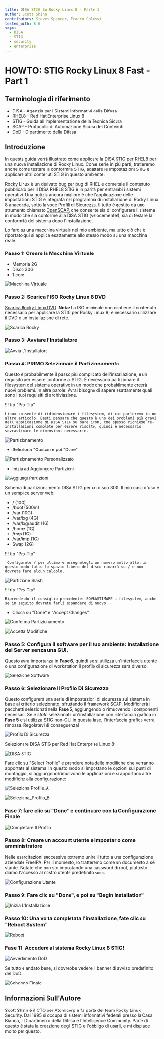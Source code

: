 ```yaml
---
title: DISA STIG Su Rocky Linux 8 - Parte 1
author: Scott Shinn
contributors: Steven Spencer, Franco Colussi
tested_with: 8.6
tags:
  - DISA
  - STIG
  - security
  - enterprise
---
```


# HOWTO: STIG Rocky Linux 8 Fast - Part 1

## Terminologia di riferimento

* DISA - Agenzia per i Sistemi Informativi della Difesa
* RHEL8 - Red Hat Enterprise Linux 8
* STIG - Guida all'Implementazione della Tecnica Sicura
* SCAP - Protocollo di Automazione Sicura dei Contenuti
* DoD - Dipartimento della Difesa

## Introduzione

In questa guida verrà illustrato come applicare la [DISA STIG per RHEL8](https://www.stigviewer.com/stig/red_hat_enterprise_linux_8/) per una nuova installazione di Rocky Linux. Come serie in più parti, tratteremo anche come testare la conformità STIG, adattare le impostazioni STIG e applicare altri contenuti STIG in questo ambiente.

Rocky Linux è un derivato bug per bug di RHEL e come tale il contenuto pubblicato per il DISA RHEL8 STIG è in parità per entrambi i sistemi operativi.  Una notizia ancora migliore è che l'applicazione delle impostazioni STIG è integrata nel programma di installazione di Rocky Linux 8 anaconda, sotto la voce Profili di Sicurezza.  Il tutto è gestito da uno strumento chiamato [OpenSCAP](https://www.open-scap.org/), che consente sia di configurare il sistema in modo che sia conforme alla DISA STIG (velocemente!), sia di testare la conformità del sistema dopo l'installazione.

Lo farò su una macchina virtuale nel mio ambiente, ma tutto ciò che è riportato qui si applica esattamente allo stesso modo su una macchina reale.

### Passo 1: Creare la Macchina Virtuale

* Memoria 2G
* Disco 30G
* 1 core

![Macchina Virtuale](images/disa_stig_pt1_img1.jpg)

### Passo 2: Scarica l'ISO Rocky Linux 8 DVD

[Scarica Rocky Linux DVD](https://download.rockylinux.org/pub/rocky/8/isos/x86_64/Rocky-8.6-x86_64-dvd1.iso).  **Nota:** La ISO minimale non contiene il contenuto necessario per applicare la STIG per Rocky Linux 8; è necessario utilizzare il DVD o un'installazione di rete.

![Scarica Rocky](images/disa_stig_pt1_img2.jpg)

### Passo 3: Avviare l'Installatore

![Avvia L'Installatore](images/disa_stig_pt1_img3.jpg)

### Passo 4: PRIMO Selezionare il Partizionamento

Questo è probabilmente il passo più complicato dell'installazione, e un requisito per essere conforme al STIG. È necessario partizionare il filesystem del sistema operativo in un modo che probabilmente creerà nuovi problemi. In altre parole: Avrai bisogno di sapere esattamente quali sono i tuoi requisiti di archiviazione.

!!! tip "Pro-Tip"

    Linux consente di ridimensionare i filesystem, di cui parleremo in un altro articolo. Basti pensare che questo è uno dei problemi più gravi dell'applicazione di DISA STIG su bare iron, che spesso richiede re-installazioni complete per essere risolto, quindi è necessario sovrastimare le dimensioni necessarie.

![Partizionamento](images/disa_stig_pt1_img4.jpg)

* Seleziona "Custom e poi "Done"

![Partizionamento Personalizzato](images/disa_stig_pt1_img5.jpg)

* Inizia ad Aggiungere Partizioni

![Aggiungi Partizioni](images/disa_stig_pt1_img6.jpg)

Schema di partizionamento DISA STIG per un disco 30G. Il mio caso d'uso è un semplice server web:

* / (10G)
* /boot (500m)
* /var (10G)
* /var/log (4G)
* /var/log/audit (1G)
* /home (1G)
* /tmp (1G)
* /var/tmp (1G)
* Swap (2G)

!!! tip "Pro-Tip"

     Configurate / per ultimo e assegnategli un numero molto alto; in questo modo tutto lo spazio libero del disco rimarrà su / e non dovrete fare alcun calcolo.

![Partizione Slash](images/disa_stig_pt1_img7.jpg)

!!! tip "Pro-Tip"

    Riprendendo il consiglio precedente: SOVRASTIMARE i filesystem, anche se in seguito dovrete farli espandere di nuovo.

* Clicca su "Done" e "Accept Changes"

![Conferma Partizionamento](images/disa_stig_pt1_img8.jpg)

![Accetta Modifiche](images/disa_stig_pt1_img9.jpg)

### Passo 5: Configura il software per il tuo ambiente: Installazione del Server senza una GUI.

Questo avrà importanza in **Fase 6**, quindi se si utilizza un'interfaccia utente o una configurazione di workstation il profilo di sicurezza sarà diverso.

![Selezione Software](images/disa_stig_pt1_img10.jpg)

### Passo 6: Selezionare Il Profilo Di Sicurezza

Questo configurerà una serie di impostazioni di sicurezza sul sistema in base al criterio selezionato, sfruttando il framework SCAP. Modificherà i pacchetti selezionati nella **Fase 5**, aggiungendo o rimuovendo i componenti necessari.  Se _è stata_ selezionata un'installazione con interfaccia grafica in **Fase 5** e si utilizza STIG non-GUI in questa fase, l'interfaccia grafica verrà rimossa. Regolatevi di conseguenza!

![Profilo Di Sicurezza](images/disa_stig_pt1_img11.jpg)

Selezionare DISA STIG per Red Hat Enterprise Linux 8:

![DISA STIG](images/disa_stig_pt1_img12.jpg)

Fare clic su "Select Profile" e prendere nota delle modifiche che verranno apportate al sistema. In questo modo si impostano le opzioni sui punti di montaggio, si aggiungono/rimuovono le applicazioni e si apportano altre modifiche alla configurazione:

![Seleziona Profile_A](images/disa_stig_pt1_img13.jpg)

![Seleziona_Profilo_B](images/disa_stig_pt1_img14.jpg)

### Fase 7: fare clic su "Done" e continuare con la Configurazione Finale

![Completare Il Profilo](images/disa_stig_pt1_img15.jpg)

### Passo 8: Creare un account utente e impostarlo come amministratore

Nelle esercitazioni successive potremo unire il tutto a una configurazione aziendale FreeIPA. Per il momento, lo tratteremo come un documento a sé stante. Notate che non sto impostando una password di root, piuttosto diamo l'accesso al nostro utente predefinito `sudo`.

![Configurazione Utente](images/disa_stig_pt1_img16.jpg)

### Passo 9: Fare clic su "Done", e poi su "Begin Installation"

![Inizia L'Installazione](images/disa_stig_pt1_img17.jpg)

### Passo 10: Una volta completata l'installazione, fate clic su "Reboot System"

![Reboot](images/disa_stig_pt1_img18.jpg)

### Fase 11: Accedere al sistema Rocky Linux 8 STIG!

![Avvertimento DoD](images/disa_stig_pt1_img19.jpg)

Se tutto è andato bene, si dovrebbe vedere il banner di avviso predefinito del DoD.

![Schermo Finale](images/disa_stig_pt1_img20.jpg)

## Informazioni Sull'Autore

Scott Shinn è il CTO per Atomicorp e fa parte del team Rocky Linux Security. Dal 1995 si occupa di sistemi informativi federali presso la Casa Bianca, il Dipartimento della Difesa e l'Intelligence Community. Parte di questo è stata la creazione degli STIG e l'obbligo di usarli, e mi dispiace molto per questo.
